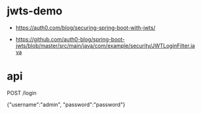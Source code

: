 # jwts-demo

- https://auth0.com/blog/securing-spring-boot-with-jwts/

- https://github.com/auth0-blog/spring-boot-jwts/blob/master/src/main/java/com/example/security/JWTLoginFilter.java

# api

POST /login

{"username":"admin", "password":"password"}




